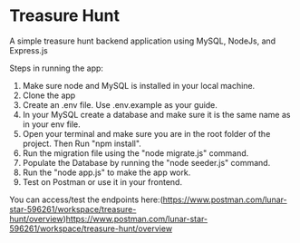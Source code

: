 # Treasure Hunt

A simple treasure hunt backend application using MySQL, NodeJs, and Express.js

Steps in running the app:

1. Make sure node and MySQL is installed in your local machine.
2. Clone the app
3. Create an .env file. Use .env.example as your guide.
4. In your MySQL create a database and make sure it is the same name as in your env file.
5. Open your terminal and make sure you are in the root folder of the project. Then Run "npm install".
6. Run the migration file using the "node migrate.js" command.
7. Populate the Database by running the "node seeder.js" command.
8. Run the "node app.js" to make the app work.
9. Test on Postman or use it in your frontend.


You can access/test the endpoints here:(https://www.postman.com/lunar-star-596261/workspace/treasure-hunt/overview)https://www.postman.com/lunar-star-596261/workspace/treasure-hunt/overview
